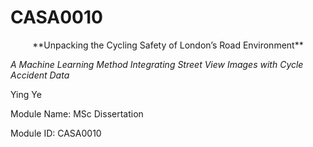 # CASA0010
<center>**Unpacking the Cycling Safety of London’s Road Environment**</center>

*A Machine Learning Method Integrating Street View Images with Cycle Accident Data*

Ying Ye

Module Name: MSc Dissertation 

Module ID: CASA0010
